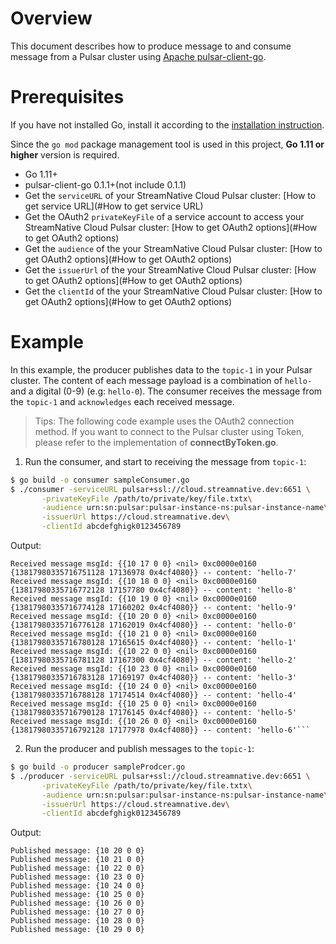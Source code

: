 # Overview

This document describes how to produce message to and consume message from a Pulsar cluster using [Apache pulsar-client-go](https://github.com/apache/pulsar-client-go).

# Prerequisites

If you have not installed Go, install it according to the [installation instruction](http://golang.org/doc/install).

Since the `go mod` package management tool is used in this project, **Go 1.11 or higher** version is required.

- Go 1.11+
- pulsar-client-go 0.1.1+(not include 0.1.1)
- Get the `serviceURL` of your StreamNative Cloud Pulsar cluster: [How to get service URL](#How to get service URL)
- Get the OAuth2 `privateKeyFile` of a service account to access your StreamNative Cloud Pulsar cluster: [How to get OAuth2 options](#How to get OAuth2 options)
- Get the `audience` of the your StreamNative Cloud Pulsar cluster: [How to get OAuth2 options](#How to get OAuth2 options)
- Get the `issuerUrl` of the your StreamNative Cloud Pulsar cluster: [How to get OAuth2 options](#How to get OAuth2 options)
- Get the `clientId` of the your StreamNative Cloud Pulsar cluster: [How to get OAuth2 options](#How to get OAuth2 options)

# Example

In this example, the producer publishes data to the `topic-1` in your Pulsar cluster.
The content of each message payload is a combination of `hello-` and a digital (0-9) (e.g: `hello-0`).
The consumer receives the message from the `topic-1` and `acknowledges` each received message.

> Tips: The following code example uses the OAuth2 connection method. If you want to connect to the Pulsar cluster using Token, please refer to the implementation of **connectByToken.go**.

1. Run the consumer, and start to receiving the message from `topic-1`:

```bash
$ go build -o consumer sampleConsumer.go
$ ./consumer -serviceURL pulsar+ssl://cloud.streamnative.dev:6651 \
       -privateKeyFile /path/to/private/key/file.txtx\
       -audience urn:sn:pulsar:pulsar-instance-ns:pulsar-instance-name\
       -issuerUrl https://cloud.streamnative.dev\
       -clientId abcdefghigk0123456789
```

Output:

```text
Received message msgId: {{10 17 0 0} <nil> 0xc0000e0160 {13817980335716751128 17136978 0x4cf4080}} -- content: 'hello-7'
Received message msgId: {{10 18 0 0} <nil> 0xc0000e0160 {13817980335716772128 17157780 0x4cf4080}} -- content: 'hello-8'
Received message msgId: {{10 19 0 0} <nil> 0xc0000e0160 {13817980335716774128 17160202 0x4cf4080}} -- content: 'hello-9'
Received message msgId: {{10 20 0 0} <nil> 0xc0000e0160 {13817980335716776128 17162019 0x4cf4080}} -- content: 'hello-0'
Received message msgId: {{10 21 0 0} <nil> 0xc0000e0160 {13817980335716780128 17165615 0x4cf4080}} -- content: 'hello-1'
Received message msgId: {{10 22 0 0} <nil> 0xc0000e0160 {13817980335716781128 17167300 0x4cf4080}} -- content: 'hello-2'
Received message msgId: {{10 23 0 0} <nil> 0xc0000e0160 {13817980335716783128 17169197 0x4cf4080}} -- content: 'hello-3'
Received message msgId: {{10 24 0 0} <nil> 0xc0000e0160 {13817980335716788128 17174514 0x4cf4080}} -- content: 'hello-4'
Received message msgId: {{10 25 0 0} <nil> 0xc0000e0160 {13817980335716790128 17176145 0x4cf4080}} -- content: 'hello-5'
Received message msgId: {{10 26 0 0} <nil> 0xc0000e0160 {13817980335716792128 17177978 0x4cf4080}} -- content: 'hello-6'```
```

2. Run the producer and publish messages to the `topic-1`:

```bash
$ go build -o producer sampleProdcer.go
$ ./producer -serviceURL pulsar+ssl://cloud.streamnative.dev:6651 \
       -privateKeyFile /path/to/private/key/file.txtx\
       -audience urn:sn:pulsar:pulsar-instance-ns:pulsar-instance-name\
       -issuerUrl https://cloud.streamnative.dev\
       -clientId abcdefghigk0123456789
```

Output:

```text
Published message: {10 20 0 0} 
Published message: {10 21 0 0} 
Published message: {10 22 0 0} 
Published message: {10 23 0 0} 
Published message: {10 24 0 0} 
Published message: {10 25 0 0} 
Published message: {10 26 0 0} 
Published message: {10 27 0 0} 
Published message: {10 28 0 0} 
Published message: {10 29 0 0}
```
